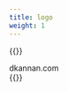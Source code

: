 ```yaml
---
title: logo
weight: 1
---
```


{{<styleguide-example>}}
<div class="logo">dkannan.com</div>
{{</styleguide-example>}}

<!--
TODO:
  - logo for smaller screen
  - favicon
-->